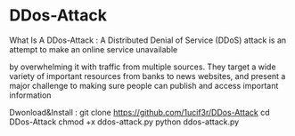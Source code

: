 # DDos-Attack

What Is A DDos-Attack :
A Distributed Denial of Service (DDoS) attack is an attempt to make an online service unavailable

by overwhelming it with traffic from multiple sources. They target a wide variety of important resources from banks to news websites, and present a major challenge to making sure people can publish and access important information

Dwonload&Install :
git clone https://github.com/1ucif3r/DDos-Attack
cd DDos-Attack
chmod +x ddos-attack.py
python ddos-attack.py
